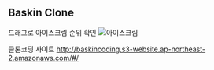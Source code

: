## Baskin Clone


드래그로 아이스크림 순위 확인
![아이스크림](https://user-images.githubusercontent.com/85723134/140522611-63e07814-06a0-4703-9cd7-28caf9a7759c.gif)


클론코딩 사이트
http://baskincoding.s3-website.ap-northeast-2.amazonaws.com/#/
